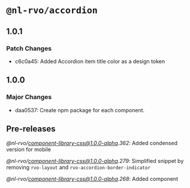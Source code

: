 # `@nl-rvo/accordion`

## 1.0.1

### Patch Changes

- c6c0a45: Added Accordion item title color as a design token

## 1.0.0

### Major Changes

- daa0537: Create npm package for each component.

## Pre-releases

_@nl-rvo/component-library-css@1.0.0-alpha.362_:
Added condensed version for mobile

_@nl-rvo/component-library-css@1.0.0-alpha.279_:
Simplified snippet by removing `rvo-layout` and `rvo-accordion-border-indicator`

_@nl-rvo/component-library-css@1.0.0-alpha.268_:
Added component
